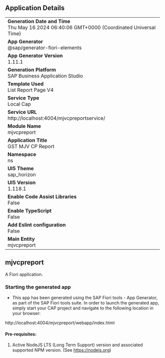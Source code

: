 ## Application Details
|               |
| ------------- |
|**Generation Date and Time**<br>Thu May 16 2024 06:40:06 GMT+0000 (Coordinated Universal Time)|
|**App Generator**<br>@sap/generator-fiori-elements|
|**App Generator Version**<br>1.11.1|
|**Generation Platform**<br>SAP Business Application Studio|
|**Template Used**<br>List Report Page V4|
|**Service Type**<br>Local Cap|
|**Service URL**<br>http://localhost:4004/mjvcpreportservice/
|**Module Name**<br>mjvcpreport|
|**Application Title**<br>GST MJV CP Report|
|**Namespace**<br>ns|
|**UI5 Theme**<br>sap_horizon|
|**UI5 Version**<br>1.118.1|
|**Enable Code Assist Libraries**<br>False|
|**Enable TypeScript**<br>False|
|**Add Eslint configuration**<br>False|
|**Main Entity**<br>mjvcpreport|

## mjvcpreport

A Fiori application.

### Starting the generated app

-   This app has been generated using the SAP Fiori tools - App Generator, as part of the SAP Fiori tools suite.  In order to launch the generated app, simply start your CAP project and navigate to the following location in your browser:

http://localhost:4004/mjvcpreport/webapp/index.html

#### Pre-requisites:

1. Active NodeJS LTS (Long Term Support) version and associated supported NPM version.  (See https://nodejs.org)


